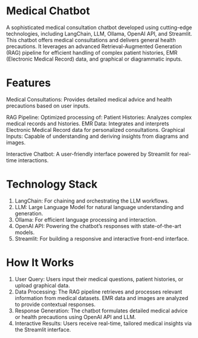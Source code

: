 # Medical Chatbot 

A sophisticated medical consultation chatbot developed using cutting-edge technologies, including LangChain, LLM, Ollama, OpenAI API, and Streamlit. This chatbot offers medical consultations and delivers general health precautions. It leverages an advanced Retrieval-Augmented Generation (RAG) pipeline for efficient handling of complex patient histories, EMR (Electronic Medical Record) data, and graphical or diagrammatic inputs.

# Features

Medical Consultations: Provides detailed medical advice and health precautions based on user inputs.

RAG Pipeline: Optimized processing of:
  Patient Histories: Analyzes complex medical records and histories.
  EMR Data: Integrates and interprets Electronic Medical Record data for personalized consultations.
  Graphical Inputs: Capable of understanding and deriving insights from diagrams and images.
  
Interactive Chatbot: A user-friendly interface powered by Streamlit for real-time interactions.

# Technology Stack

1. LangChain: For chaining and orchestrating the LLM workflows.
2. LLM: Large Language Model for natural language understanding and generation.
3. Ollama: For efficient language processing and interaction.
4. OpenAI API: Powering the chatbot’s responses with state-of-the-art models.
5. Streamlit: For building a responsive and interactive front-end interface.

# How It Works

1. User Query: Users input their medical questions, patient histories, or upload graphical data.
2. Data Processing:
      The RAG pipeline retrieves and processes relevant information from medical datasets.
      EMR data and images are analyzed to provide contextual responses.
3. Response Generation: The chatbot formulates detailed medical advice or health precautions using OpenAI API and LLM.
4. Interactive Results: Users receive real-time, tailored medical insights via the Streamlit interface.
